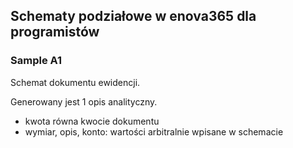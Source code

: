 ## Schematy podziałowe w enova365 dla programistów
### Sample A1

Schemat dokumentu ewidencji.

Generowany jest 1 opis analityczny.

* kwota równa kwocie dokumentu
* wymiar, opis, konto: wartości arbitralnie wpisane w schemacie
